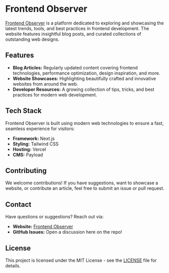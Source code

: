 # Frontend Observer

[Frontend Observer](https://frontendobserver.com) is a platform dedicated to exploring and showcasing the latest trends, tools, and best practices in frontend development. The website features insightful blog posts, and curated collections of outstanding web designs.

## Features

- **Blog Articles:** Regularly updated content covering frontend technologies, performance optimization, design inspiration, and more.
- **Website Showcases:** Highlighting beautifully crafted and innovative websites from around the web.
- **Developer Resources:** A growing collection of tips, tricks, and best practices for modern web development.

## Tech Stack

Frontend Observer is built using modern web technologies to ensure a fast, seamless experience for visitors:

- **Framework:** Next.js
- **Styling:** Tailwind CSS
- **Hosting:** Vercel
- **CMS:** Payload

## Contributing

We welcome contributions! If you have suggestions, want to showcase a website, or contribute an article, feel free to submit an issue or pull request.

## Contact

Have questions or suggestions? Reach out via:

- **Website:** [Frontend Observer](https://frontendobserver.com)
- **GitHub Issues:** Open a discussion here on the repo!

## License

This project is licensed under the MIT License - see the [LICENSE](LICENSE) file for details.

